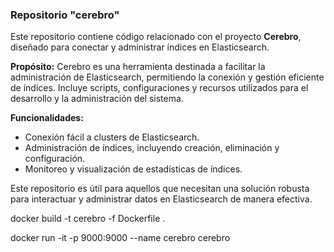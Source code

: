 ### Repositorio "cerebro"

Este repositorio contiene código relacionado con el proyecto **Cerebro**, diseñado para conectar y administrar índices en Elasticsearch.

**Propósito:**
Cerebro es una herramienta destinada a facilitar la administración de Elasticsearch, permitiendo la conexión y gestión eficiente de índices. Incluye scripts, configuraciones y recursos utilizados para el desarrollo y la administración del sistema.

**Funcionalidades:**
- Conexión fácil a clusters de Elasticsearch.
- Administración de índices, incluyendo creación, eliminación y configuración.
- Monitoreo y visualización de estadísticas de índices.

Este repositorio es útil para aquellos que necesitan una solución robusta para interactuar y administrar datos en Elasticsearch de manera efectiva.

docker build -t cerebro -f Dockerfile .


docker run -it -p 9000:9000 --name cerebro cerebro
